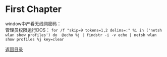 # First Chapter

window中产看无线网密码：<br>
管理员权限运行DOS：
```for /f "skip=9 tokens=1,2 delims=:" %i in ('netsh wlan show profiles') do  @echo %j | findstr -i -v echo | netsh wlan show profiles %j key=clear```


[返回目录](README.md)
